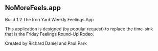 ## NoMoreFeels.app
Build 1.2
The Iron Yard Weekly Feelings App

This application is designed (by popular request) to replace the time-sink that is the Friday Feelings Round-Up Rodeo.

Created by Richard Daniel and Paul Park
